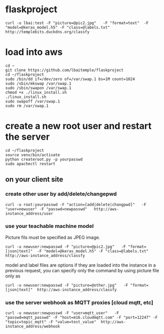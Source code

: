 # flaskproject
```
curl -u lbai:test -F "picture=@pic2.jpg"   -F "format=text"  -F "model=@keras_model.h5" -F "class=@labels.txt"  http://templebits.duckdns.org/classfy
```

# load into aws 
```
cd ~
git clone https://github.com/lbaitemple/flaskproject
cd ~/flaskproject
sudo /bin/dd if=/dev/zero of=/var/swap.1 bs=1M count=1024
sudo /sbin/mkswap /var/swap.1
sudo /sbin/swapon /var/swap.1
chmod +x ./linux_install.sh 
./linux_install.sh 
sudo swapoff /var/swap.1
sudo rm /var/swap.1
```

# create a new root user and restart the server
```
cd ~/flaskproject
source venv/bin/activate
python createroot.py -p yourpasswd
sudo apachectl restart
```


## on your client site
### create other user by add/delete/changepwd
```
curl -u root:yourpasswd -F "action=[add|delete|changpwd]"   -F "user=newuser" -F "passwd=newpasswd"   http://aws-instance_address/user
```

### use your teachable machine model

Picture fils must be specified as JPEG image.
```
curl -u newuser:newpasswd -F "picture=@pic2.jpg"   -F "format=[json|text]"  -F "model=@keras_model.h5" -F "class=@labels.txt"  http://aws-instance_address/classfy
```
model and label files are options if they are loaded into the instance in a previous request, you can specify only the command by using picture file only as
```
curl -u newuser:newpasswd -F "picture=@other.jpg"   -F "format=[json|text]"  http://aws-instance_address/classfy
```

### use the server webhook as MQTT proxies [cloud mqtt, etc]
```
curl -u newuser:newpasswd -F "user=mqtt_user"   -F "passwd=mqtt_passwd" -F "host=m16.cloudmqtt.com" -F "port=12247" -F "topic=topic_mqtt" -F "value=test_value"  http://aws-instance_address/webhook

```
